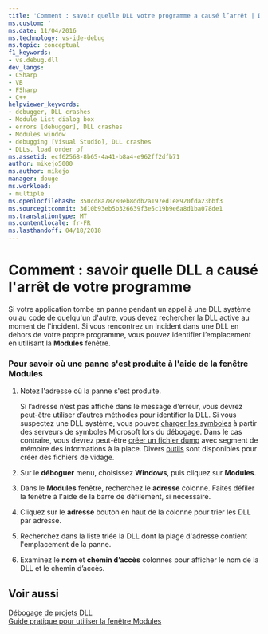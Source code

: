 ```yaml
---
title: 'Comment : savoir quelle DLL votre programme a causé l’arrêt | Documents Microsoft'
ms.custom: ''
ms.date: 11/04/2016
ms.technology: vs-ide-debug
ms.topic: conceptual
f1_keywords:
- vs.debug.dll
dev_langs:
- CSharp
- VB
- FSharp
- C++
helpviewer_keywords:
- debugger, DLL crashes
- Module List dialog box
- errors [debugger], DLL crashes
- Modules window
- debugging [Visual Studio], DLL crashes
- DLLs, load order of
ms.assetid: ecf62568-8b65-4a41-b8a4-e962ff2dfb71
author: mikejo5000
ms.author: mikejo
manager: douge
ms.workload:
- multiple
ms.openlocfilehash: 350cd8a78780eb8ddb2a197ed1e8920fda23bbf3
ms.sourcegitcommit: 3d10b93eb5b326639f3e5c19b9e6a8d1ba078de1
ms.translationtype: MT
ms.contentlocale: fr-FR
ms.lasthandoff: 04/18/2018
---
```

# <a name="how-to-find-which-dll-your-program-crashed-in"></a>Comment : savoir quelle DLL a causé l'arrêt de votre programme
  
 Si votre application tombe en panne pendant un appel à une DLL système ou au code de quelqu'un d'autre, vous devez rechercher la DLL active au moment de l'incident. Si vous rencontrez un incident dans une DLL en dehors de votre propre programme, vous pouvez identifier l’emplacement en utilisant la **Modules** fenêtre.  
  
### <a name="to-find-where-a-crash-occurred-using-the-modules-window"></a>Pour savoir où une panne s'est produite à l'aide de la fenêtre Modules  
  
1.  Notez l'adresse où la panne s'est produite.

    Si l’adresse n’est pas affiché dans le message d’erreur, vous devrez peut-être utiliser d’autres méthodes pour identifier la DLL. Si vous suspectez une DLL système, vous pouvez [charger les symboles](../debugger/specify-symbol-dot-pdb-and-source-files-in-the-visual-studio-debugger.md) à partir des serveurs de symboles Microsoft lors du débogage. Dans le cas contraire, vous devrez peut-être [créer un fichier dump](../debugger/using-dump-files.md) avec segment de mémoire des informations à la place. Divers [outils](https://blogs.msdn.microsoft.com/andrehal/2009/12/31/what-is-a-dump-and-how-do-i-create-one/) sont disponibles pour créer des fichiers de vidage.
  
2.  Sur le **déboguer** menu, choisissez **Windows**, puis cliquez sur **Modules**.  
  
3.  Dans le **Modules** fenêtre, recherchez le **adresse** colonne. Faites défiler la fenêtre à l'aide de la barre de défilement, si nécessaire.  
  
4.  Cliquez sur le **adresse** bouton en haut de la colonne pour trier les DLL par adresse.  
  
5.  Recherchez dans la liste triée la DLL dont la plage d'adresse contient l'emplacement de la panne.  
  
6.  Examinez le **nom** et **chemin d’accès** colonnes pour afficher le nom de la DLL et le chemin d’accès.  
  
## <a name="see-also"></a>Voir aussi  
 [Débogage de projets DLL](../debugger/debugging-dll-projects.md)   
 [Guide pratique pour utiliser la fenêtre Modules](../debugger/how-to-use-the-modules-window.md)